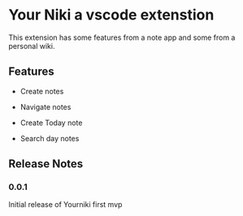 # Your Niki a vscode extenstion

This extension has some features from a note app and some from a personal wiki.

## Features

- Create notes

- Navigate notes

- Create Today note

- Search day notes

## Release Notes


### 0.0.1

Initial release of Yourniki first mvp

